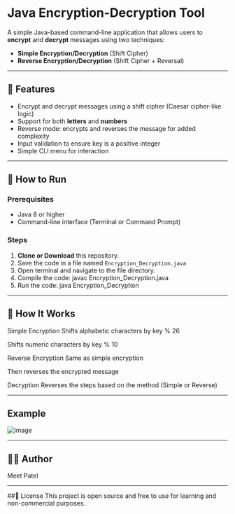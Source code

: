 # Java Encryption-Decryption Tool

A simple Java-based command-line application that allows users to **encrypt** and **decrypt** messages using two techniques:

- **Simple Encryption/Decryption** (Shift Cipher)
- **Reverse Encryption/Decryption** (Shift Cipher + Reversal)

---

## 📌 Features

- Encrypt and decrypt messages using a shift cipher (Caesar cipher-like logic)
- Support for both **letters** and **numbers**
- Reverse mode: encrypts and reverses the message for added complexity
- Input validation to ensure key is a positive integer
- Simple CLI menu for interaction

---

## 🚀 How to Run

### Prerequisites

- Java 8 or higher
- Command-line interface (Terminal or Command Prompt)

### Steps

1. **Clone or Download** this repository.
2. Save the code in a file named `Encryption_Decryption.java`
3. Open terminal and navigate to the file directory.
4. Compile the code:
   javac Encryption_Decryption.java
5. Run the code:
   java Encryption_Decryption




---
## 🧠 How It Works
Simple Encryption
Shifts alphabetic characters by key % 26

Shifts numeric characters by key % 10

Reverse Encryption
Same as simple encryption

Then reverses the encrypted message

Decryption
Reverses the steps based on the method (Simple or Reverse)



---
## Example 
![image](https://github.com/user-attachments/assets/ad676687-13da-4c0d-b509-ae8f1a42f329)



---
## 👨‍💻 Author
Meet Patel


---
##📄 License
This project is open source and free to use for learning and non-commercial purposes.
